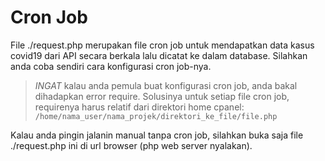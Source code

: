# Cron Job

File ./request.php merupakan file cron job untuk mendapatkan data kasus covid19 dari API secara berkala lalu dicatat ke dalam database. Silahkan anda coba sendiri cara konfigurasi cron job-nya. 

> *INGAT* kalau anda pemula buat konfigurasi cron job, anda bakal dihadapkan error require. Solusinya untuk setiap file cron job, requirenya harus relatif dari direktori home cpanel:
```/home/nama_user/nama_projek/direktori_ke_file/file.php```

Kalau anda pingin jalanin manual tanpa cron job, silahkan buka saja file ./request.php ini di url browser (php web server nyalakan).